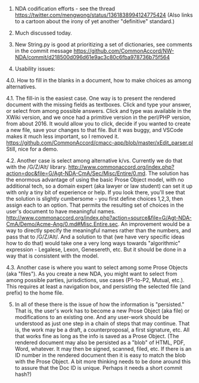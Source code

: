 1. NDA codification efforts - see the thread https://twitter.com/mengwong/status/1361838994124775424  (Also links to a cartoon about the irony of yet another "definitive" standard.)

2. Much discussed today.

3. New String.py is good at prioritizing a set of dictionaries, see comments in the commit message https://github.com/CommonAccord/NW-NDA/commit/d218500d096d61e9ac3c80c6fba978736b75f564

4. Usability issues:

4.0. How to fill in the blanks in a document, how to make choices as among alternatives.

4.1. The fill-in is the easiest case.  One way is to present the rendered document with the missing fields as textboxes. Click and type your answer, or select from among possible answers.  Click and type was available in the XWiki version, and we once had a primitive version in the perl/PHP version, from about 2016. It would allow you to click, decide if you wanted to create a new file, save your changes to that file.  But it was buggy, and VSCode makes it much less important, so I removed it.  https://github.com/CommonAccord/cmacc-app/blob/master/xEdit_parser.pl  Still, nice for a demo.

4.2. Another case is select among alternative k/vs.  Currently we do that with the /G/Z/Alt/ library.  http://www.commonaccord.org/index.php?action=doc&file=G/Agt-NDA-CmA/Sec/Misc/Entire/0.md.  The solution has the enormous advantage of using the basic Prose Object model, with no additional tech, so a domain expert (aka lawyer or law student) can set it up with only a tiny bit of experience or help.  If you look there, you'll see that the solution is slightly cumbersome - you first define choices 1,2,3, then assign each to an option.  That permits the resulting set of choices in the user's document to have meaningful names.  http://www.commonaccord.org/index.php?action=source&file=G/Agt-NDA-CmA/Demo/Acme-Ang/0.md#Misc.Entire.sec.  An improvement would be a way to directly specify the meaningful names rather than the numbers, and pass that to /G/Z/Alt/. And a solution to that (we have very specific ideas how to do that) would take one a very long ways towards "algorithmic" expression - Legalese, Lexon, Genesereth, etc.  But it should be done in a way that is consistent with the model.

4.3. Another case is where you want to select among some Prose Objects (aka "files").  As you create a new NDA, you might want to select from among possible parties, jurisdictions, use cases (P1-to-P2, Mutual, etc.).  This requires at least a navigation box, and persisting the selected file (and prefix) to the home file.

5.  In all of these there is the issue of how the information is "persisted."  That is, the user's work has to become a new Prose Object (aka file) or modifications to an existing one.  And any user-work should be understood as just one step in a chain of steps that may continue.  That is, the work may be a draft, a counterproposal, a first signature, etc.  All that works fine as long as the info is saved as a Prose Object.  (The rendered document may also be persisted as a "blob" of HTML, PDF, Word, whatever. It may then be signed, scanned, filed, etc.  If there is an ID number in the rendered document then it is easy to match the blob with the Prose Object.  A bit more thinking needs to be done around this to assure that the Doc ID is unique.  Perhaps it needs a short commit hash?)



